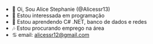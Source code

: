 - 🌌 Oi, Sou Alice Stephanie (@Alicessr13)
- 👾 Estou interessada em programação
- 🔮 Estou aprendendo C# .NET, banco de dados e redes
- 🎶 Estou procurando emprego na área
- ♋ email: alicessr12@gmail.com

